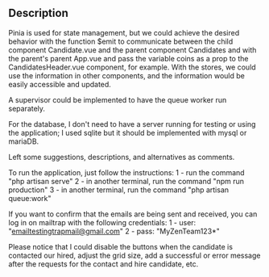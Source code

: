 ## Description

Pinia is used for state management, but we could achieve the desired behavior with the function $emit to communicate between the child component Candidate.vue and the parent component Candidates and with the parent's parent App.vue and pass the variable coins as a prop to the CandidatesHeader.vue component, for example. With the stores, we could use the information in other components, and the information would be easily accessible and updated.

A supervisor could be implemented to have the queue worker run separately.

For the database, I don't need to have a server running for testing or using the application; I used sqlite but it should be implemented with mysql or mariaDB.

Left some suggestions, descriptions, and alternatives as comments.

To run the application, just follow the instructions:
1 - run the command "php artisan serve"
2 - in another terminal, run the command "npm run production"
3 - in another terminal, run the command "php artisan queue:work"

If you want to confirm that the emails are being sent and received, you can log in on mailtrap with the following credentials:
1 - user: "emailtestingtrapmail@gmail.com"
2 - pass: "MyZenTeam123*"


Please notice that I could disable the buttons when the candidate is contacted our hired, adjust the grid size, add a successful or error message after the requests for the contact and hire candidate, etc.
